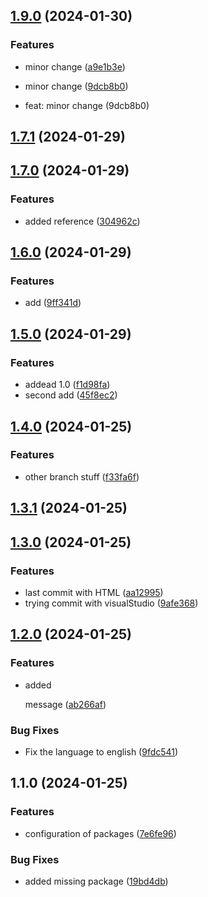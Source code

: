

## [1.9.0](https://github.com/jojosuelobo/teste-changelog/compare/1.8.0...1.9.0) (2024-01-30)


### Features

* minor change ([a9e1b3e](https://github.com/jojosuelobo/teste-changelog/commit/a9e1b3e6d266208da9aa01e2ea133ed8c51a61d1))
* minor change ([9dcb8b0](https://github.com/jojosuelobo/teste-changelog/commit/9dcb8b06fdf5d112561d2ae92b58214b0a1b6f38))

* feat: minor change (9dcb8b0)

## [1.7.1](https://github.com/jojosuelobo/teste-changelog-release/compare/1.7.0...1.7.1) (2024-01-29)

## [1.7.0](https://github.com/jojosuelobo/teste-changelog-release/compare/1.6.0...1.7.0) (2024-01-29)


### Features

* added reference ([304962c](https://github.com/jojosuelobo/teste-changelog-release/commit/304962c7c9b5b6eab0114ad9a3fa5ffe63af4379))

## [1.6.0](https://github.com/jojosuelobo/teste-changelog-release/compare/1.5.0...1.6.0) (2024-01-29)


### Features

* add ([9ff341d](https://github.com/jojosuelobo/teste-changelog-release/commit/9ff341d82a9de599d46fe852966143b1161e57b6))

## [1.5.0](https://github.com/jojosuelobo/teste-changelog-release/compare/1.4.0...1.5.0) (2024-01-29)


### Features

* addead 1.0 ([f1d98fa](https://github.com/jojosuelobo/teste-changelog-release/commit/f1d98fa257ebe7f2c217737eff3d293c7272f809))
* second add ([45f8ec2](https://github.com/jojosuelobo/teste-changelog-release/commit/45f8ec2fbf70840a457cd43bb120be92f5e71313))

## [1.4.0](https://github.com/jojosuelobo/teste-changelog/compare/1.3.0...1.4.0) (2024-01-25)


### Features

* other branch stuff ([f33fa6f](https://github.com/jojosuelobo/teste-changelog/commit/f33fa6f9e38970a19ec0f7559b1727aa82efa5b3))

## [1.3.1](https://github.com/jojosuelobo/teste-changelog/compare/1.3.0...1.3.1) (2024-01-25)

## [1.3.0](https://github.com/jojosuelobo/teste-changelog/compare/1.2.0...1.3.0) (2024-01-25)


### Features

* last commit with HTML ([aa12995](https://github.com/jojosuelobo/teste-changelog/commit/aa129956428f117e0c992c7f33525c7fad3c3a09))
* trying commit with visualStudio ([9afe368](https://github.com/jojosuelobo/teste-changelog/commit/9afe368dc7e79f0c87d009c0c123333c57de80b2))

## [1.2.0](https://github.com/jojosuelobo/teste-changelog/compare/1.1.0...1.2.0) (2024-01-25)


### Features

* added <p> message ([ab266af](https://github.com/jojosuelobo/teste-changelog/commit/ab266affc4900f7f6adef0d3035d5a1831271d5f))


### Bug Fixes

* Fix the language to english ([9fdc541](https://github.com/jojosuelobo/teste-changelog/commit/9fdc54125b948ec52cf4024462a85fa113008f56))

## 1.1.0 (2024-01-25)


### Features

* configuration of packages ([7e6fe96](https://github.com/jojosuelobo/teste-changelog/commit/7e6fe965105d21f4fb60f2b10eb236401473d8f0))


### Bug Fixes

* added missing package ([19bd4db](https://github.com/jojosuelobo/teste-changelog/commit/19bd4dba30bf64500b9819294d70b2fe7cc44116))
